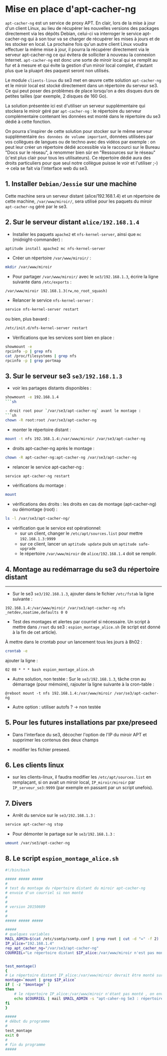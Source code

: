 # Mise en place d'apt-cacher-ng

`apt-cacher-ng` est un service de proxy APT. En clair, lors de
la mise à jour d'un client Linux, au lieu de récupérer les
nouvelles versions des packages directement via les dépôts
Debian, celui-ci va interroger le service apt-cacher-ng qui
à son tour va se charger de récupérer les mises à jours et
de les stocker en local. La prochaine fois qu'un autre
client Linux voudra effectuer la même mise à jour, il pourra
la récupérer directement via le serveur apt-cacher-ng ce qui
évitera de solliciter à nouveau la connexion Internet.
`apt-cacher-ng` est donc une sorte de miroir local qui se
remplit au fur et à mesure et qui évite la gestion d'un miroir local complet, d'autant plus que la pluaprt des paquest seront non utilisés.

Le module `clients-linux` du se3 met en œuvre cette solution `apt-cacher-ng` et le miroir local est stocké directement dans un répertoire du serveur se3. Ce qui peut poser des problèmes de place lorsqu'on a des disques durs de petites tailles (par exemple, 2 disques de 160 Go).

La solution présentée ici est d'utiliser un serveur supplémentaire qui stockera le miroir géré par `apt-cacher-ng` : le répertoire du serveur complémentaire contenant les données est monté dans le répertoire du se3 dédié à cette fonction.

On pourra s'inspirer de cette solution pour stocker sur le même serveur supplémentaire `des données de volume important`, données utilisées par vos collègues de langues ou de techno avec des vidéos par exemple : on peut leur créer un répertoire dédié accessible via le raccourci sur le Bureau "Docs sur le réseau", à renommer bien sûr en "Ressources sur le réseau" (c'est plus clair pour tous les utilisateurs). Ce répertoire dédié aura des droits particuliers pour que seul notre collègue puisse le voir et l'utiliser ;-) → cela se fait via l'interface web du se3.



## 1. Installer `Debian/Jessie` sur une machine

Cette machine sera un serveur distant (alice/192.168.1.4) et un
répertoire de cette machine, `/var/www/miroir/`, sera utilisé pour les paquets du
miroir `apt-cacher-ng` géré par le se3.



## 2. Sur le serveur distant `alice/192.168.1.4`

* Installer les paquets `apache2` et `nfs-kernel-server`, ainsi que `mc` (midnight-commander) :
```sh
aptitude install apache2 mc nfs-kernel-server
```

* Créer un répertoire `/var/www/miroir/` :
```sh
mkdir /var/www/miroir
```

* Pour partager `/var/www/miroir/` avec le `se3/192.168.1.3`, écrire
la ligne suivante dans `/etc/exports` :
```
/var/www/miroir 192.168.1.3(rw,no_root_squash)
```

* Relancer le service `nfs-kernel-server` :
```sh
service nfs-kernel-server restart
```
 ou bien, plus bavard :
```sh
/etc/init.d/nfs-kernel-server restart
```

* Vérifications que les services sont bien en place :
```sh
showmount -e
rpcinfo -p | grep nfs
cat /proc/filesystems | grep nfs
rpcinfo -p | grep portmap
```



## 3. Sur le serveur se3 `se3/192.168.1.3`

- voir les partages distants disponibles :
```sh
showmount -e 192.168.1.4
```sh

- droit root pour `/var/se3/apt-cacher-ng` avant le montage :
```sh
chown -R root:root /var/se3/apt-cacher-ng
```

- monter le répertoire distant :
```sh
mount -t nfs 192.168.1.4:/var/www/miroir /var/se3/apt-cacher-ng
```

- droits apt-cacher-ng après le montage :
```sh
chown -R apt-cacher-ng:apt-cacher-ng /var/se3/apt-cacher-ng
```

- relancer le service apt-cacher-ng :
```sh
service apt-cacher-ng restart
```

- vérifications du montage :
```sh
mount
```

- vérifications des droits : les droits en cas de montage (apt-cacher-ng) ou
démontage (root) :
```sh
ls -l /var/se3/apt-cacher-ng/
```

- vérification que le service est opérationnel:
  - sur un client, changer le `/etc/apt/sources.list` pour mettre `192.168.1.3:9999`
  - sur ce client, lancer un `aptitude update` puis un `aptitude safe-upgrade`
  - le répertoire `/var/www/miroir` de `alice/192.168.1.4` doit se remplir.



## 4. Montage au redémarrage du se3 du répertoire distant

****

* Sur le se3 `se3/192.168.1.3`, ajouter dans le fichier `/etc/fstab` la ligne suivante :
```
192.168.1.4:/var/www/miroir /var/se3/apt-cacher-ng nfs _netdev,noatime,defaults 0 0
```

* Test des montages et alertes par courriel si nécessaire.
Un script à mettre dans `/root` du se3 : `espion_montage_alice.sh`
(le script est donné à la fin de cet article).

À mettre dans le crontab pour un lancement tous les jours à 8h02 :
```sh
crontab -e
```
ajouter la ligne :
```
02 08 * * * bash espion_montage_alice.sh
```

* Autre solution, non testée :
Sur le `se3/192.168.1.3`, tâche cron au démarrage (pour mémoire), rajouter la ligne suivante à la cron-table :
```
@reboot mount -t nfs 192.168.1.4:/var/www/miroir /var/se3/apt-cacher-ng
```

* Autre option : utiliser autofs ? → non testée



## 5. Pour les futures installations par pxe/preseed

* Dans l'interface du se3, décocher l'option de l'IP du miroir APT et supprimer les contenus des deux champs

* modifier les fichier preseed.



## 6. Les clients linux

- sur les clients-linux, il faudra modifier les `/etc/apt/sources.list`
en remplaçant, si on avait un miroir local, `IP_miroir/miroir` par `IP_serveur_se3:9999`
(par exemple en passant par un script unefois).



## 7. Divers

- Arrêt du service sur le `se3/192.168.1.3` :
```sh
service apt-cacher-ng stop
```

- Pour démonter le partage sur le `se3/192.168.1.3` :
```sh
umount /var/se3/apt-cacher-ng
```



## 8. Le script `espion_montage_alice.sh`

```sh
#!/bin/bash

##### ##### #####
#
# test du montage du répertoire distant du miroir apt-cacher-ng
# envoie d'un courriel si non monté
#
#
# version 20150609
#
#
##### ##### #####

#####
# quelques variables
MAIL_ADMIN=$(cat /etc/ssmtp/ssmtp.conf | grep root | cut -d "=" -f 2)
IP_alice="192.168.1.4"
rep_apt_cacher_ng="/var/se3/apt-cacher-ng"
COURRIEL="Le répertoire distant $IP_alice:/var/www/miroir n'est pas monté sur $rep_apt_cacher_ng"


test_montage()
{
# Le répertoire distant IP_alice:/var/www/miroir devrait être monté sur le répertoire rep_apt_cacher_ng du se3
montage=`mount | grep $IP_alice`
if [ -z "$montage" ]
then
    # le répertoire IP_alice:/var/www/miroir n'étant pas monté , on envoie un message d'alerte
    echo $COURRIEL | mail $MAIL_ADMIN -s "apt-caher-ng Se3 : répertoire non monté" -a "Content-type: text/plain; charset=UTF-8"
fi
}

#####
# début du programme
#
test_montage
exit 0
#
# fin du programme
#####
```




